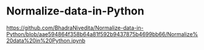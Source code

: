 # Normalize-data-in-Python

https://github.com/BhadraNivedita/Normalize-data-in-Python/blob/aae594864f358b64a81f592b9437875b4699bb66/Normalize%20data%20in%20Python.ipynb
